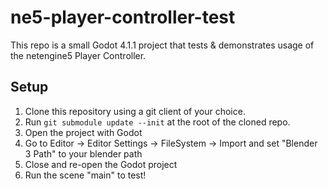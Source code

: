 # ne5-player-controller-test
This repo is a small Godot 4.1.1 project that tests & demonstrates usage of the netengine5 Player Controller.

## Setup
1. Clone this repository using a git client of your choice.
2. Run `git submodule update --init` at the root of the cloned repo.
3. Open the project with Godot
4. Go to Editor -> Editor Settings -> FileSystem -> Import and set "Blender 3 Path" to your blender path
5. Close and re-open the Godot project
6. Run the scene "main" to test!